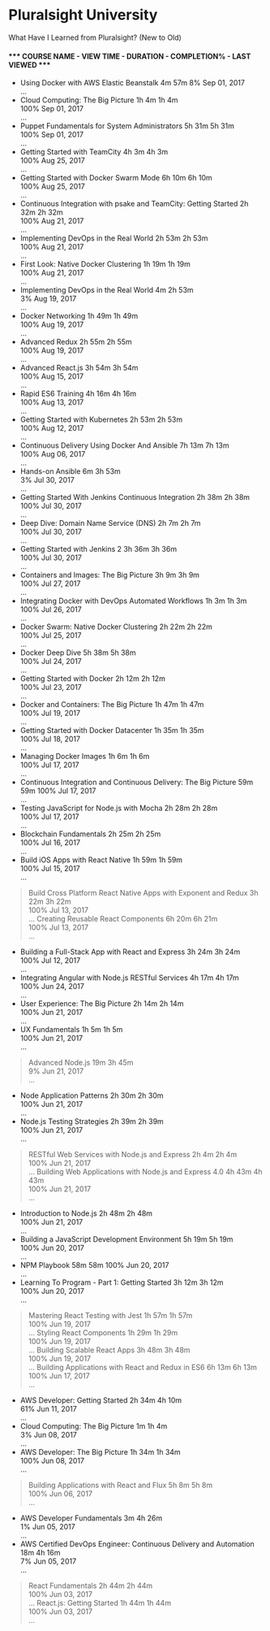 # Pluralsight University

What Have I Learned from Pluralsight? (New to Old)

#### *** COURSE NAME - VIEW TIME - DURATION - COMPLETION% - LAST VIEWED ***


* Using Docker with AWS Elastic Beanstalk	4m	57m	
8%	Sep 01, 2017	
...
* Cloud Computing: The Big Picture	1h 4m	1h 4m	
100%	Sep 01, 2017	
...
* Puppet Fundamentals for System Administrators	5h 31m	5h 31m	
100%	Sep 01, 2017	
...
* Getting Started with TeamCity	4h 3m	4h 3m	
100%	Aug 25, 2017	
...
* Getting Started with Docker Swarm Mode	6h 10m	6h 10m	
100%	Aug 25, 2017	
...
* Continuous Integration with psake and TeamCity: Getting Started	2h 32m	2h 32m	
100%	Aug 21, 2017	
...
* Implementing DevOps in the Real World	2h 53m	2h 53m	
100%	Aug 21, 2017	
...
* First Look: Native Docker Clustering	1h 19m	1h 19m	
100%	Aug 21, 2017	
...
* Implementing DevOps in the Real World	4m	2h 53m	
3%	Aug 19, 2017	
...
* Docker Networking	1h 49m	1h 49m	
100%	Aug 19, 2017	
...
* Advanced Redux	2h 55m	2h 55m	
100%	Aug 19, 2017	
...
* Advanced React.js	3h 54m	3h 54m	
100%	Aug 15, 2017	
...
* Rapid ES6 Training	4h 16m	4h 16m	
100%	Aug 13, 2017	
...
* Getting Started with Kubernetes	2h 53m	2h 53m	
100%	Aug 12, 2017	
...
* Continuous Delivery Using Docker And Ansible	7h 13m	7h 13m	
100%	Aug 06, 2017	
...
* Hands-on Ansible	6m	3h 53m	
3%	Jul 30, 2017	
...
* Getting Started With Jenkins Continuous Integration	2h 38m	2h 38m	
100%	Jul 30, 2017	
...
* Deep Dive: Domain Name Service (DNS)	2h 7m	2h 7m	
100%	Jul 30, 2017	
...
* Getting Started with Jenkins 2	3h 36m	3h 36m	
100%	Jul 30, 2017	
...
* Containers and Images: The Big Picture	3h 9m	3h 9m	
100%	Jul 27, 2017	
...
* Integrating Docker with DevOps Automated Workflows	1h 3m	1h 3m	
100%	Jul 26, 2017	
...
* Docker Swarm: Native Docker Clustering	2h 22m	2h 22m	
100%	Jul 25, 2017	
...
* Docker Deep Dive	5h 38m	5h 38m	
100%	Jul 24, 2017	
...
* Getting Started with Docker	2h 12m	2h 12m	
100%	Jul 23, 2017	
...
* Docker and Containers: The Big Picture	1h 47m	1h 47m	
100%	Jul 19, 2017	
...
* Getting Started with Docker Datacenter	1h 35m	1h 35m	
100%	Jul 18, 2017	
...
* Managing Docker Images	1h 6m	1h 6m	
100%	Jul 17, 2017	
...
* Continuous Integration and Continuous Delivery: The Big Picture	59m	59m	
100%	Jul 17, 2017	
...
* Testing JavaScript for Node.js with Mocha	2h 28m	2h 28m	
100%	Jul 17, 2017	
...
* Blockchain Fundamentals	2h 25m	2h 25m	
100%	Jul 16, 2017	
...
* Build iOS Apps with React Native	1h 59m	1h 59m	
100%	Jul 15, 2017	
...
> Build Cross Platform React Native Apps with Exponent and Redux	3h 22m	3h 22m	
100%	Jul 13, 2017	
...
> Creating Reusable React Components	6h 20m	6h 21m	
100%	Jul 13, 2017	
...
* Building a Full-Stack App with React and Express	3h 24m	3h 24m	
100%	Jul 12, 2017	
...
* Integrating Angular with Node.js RESTful Services	4h 17m	4h 17m	
100%	Jun 24, 2017	
...
* User Experience: The Big Picture	2h 14m	2h 14m	
100%	Jun 21, 2017	
...
* UX Fundamentals	1h 5m	1h 5m	
100%	Jun 21, 2017	
...
> Advanced Node.js	19m	3h 45m	
9%	Jun 21, 2017	
...
* Node Application Patterns	2h 30m	2h 30m	
100%	Jun 21, 2017	
...
* Node.js Testing Strategies	2h 39m	2h 39m	
100%	Jun 21, 2017	
...
> RESTful Web Services with Node.js and Express	2h 4m	2h 4m	
100%	Jun 21, 2017	
...
> Building Web Applications with Node.js and Express 4.0	4h 43m	4h 43m	
100%	Jun 21, 2017	
...
* Introduction to Node.js	2h 48m	2h 48m	
100%	Jun 21, 2017	
...
* Building a JavaScript Development Environment	5h 19m	5h 19m	
100%	Jun 20, 2017	
...
* NPM Playbook	58m	58m	
100%	Jun 20, 2017	
...
* Learning To Program - Part 1: Getting Started	3h 12m	3h 12m	
100%	Jun 20, 2017	
...
> Mastering React Testing with Jest	1h 57m	1h 57m	
100%	Jun 19, 2017	
...
> Styling React Components	1h 29m	1h 29m	
100%	Jun 19, 2017	
...
> Building Scalable React Apps	3h 48m	3h 48m	
100%	Jun 19, 2017	
...
> Building Applications with React and Redux in ES6	6h 13m	6h 13m	
100%	Jun 17, 2017	
...
* AWS Developer: Getting Started	2h 34m	4h 10m	
61%	Jun 11, 2017	
...
* Cloud Computing: The Big Picture	1m	1h 4m	
3%	Jun 08, 2017	
...
* AWS Developer: The Big Picture	1h 34m	1h 34m	
100%	Jun 08, 2017	
...
> Building Applications with React and Flux	5h 8m	5h 8m	
100%	Jun 06, 2017	
...
* AWS Developer Fundamentals	3m	4h 26m	
1%	Jun 05, 2017	
...
* AWS Certified DevOps Engineer: Continuous Delivery and Automation	18m	4h 16m	
7%	Jun 05, 2017	
...
> React Fundamentals	2h 44m	2h 44m	
100%	Jun 03, 2017	
...
> React.js: Getting Started	1h 44m	1h 44m	
100%	Jun 03, 2017	
...
